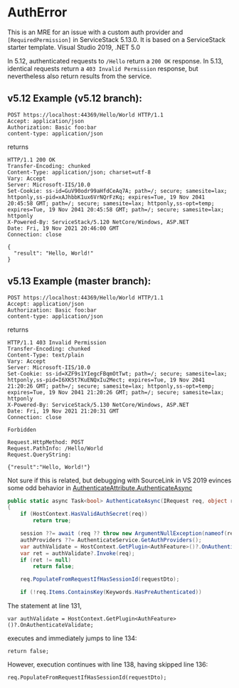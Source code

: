 # AuthError

This is an MRE for an issue with a custom auth provider and `[RequiredPermission]` in ServiceStack 5.13.0.
It is based on a ServiceStack starter template. Visual Studio 2019, .NET 5.0

In 5.12, authenticated requests to `/Hello` return a `200 OK` response.
In 5.13, identical requests return  a `403 Invalid Permission` response, but nevertheless also return results from the service.

## v5.12 Example (v5.12 branch):

```
POST https://localhost:44369/Hello/World HTTP/1.1
Accept: application/json
Authorization: Basic foo:bar
content-type: application/json
```
returns
```
HTTP/1.1 200 OK
Transfer-Encoding: chunked
Content-Type: application/json; charset=utf-8
Vary: Accept
Server: Microsoft-IIS/10.0
Set-Cookie: ss-id=GuV90odr99aHfdCeAq7A; path=/; secure; samesite=lax; httponly,ss-pid=xAJhbbK1ux6VrNQrFzKq; expires=Tue, 19 Nov 2041 20:45:58 GMT; path=/; secure; samesite=lax; httponly,ss-opt=temp; expires=Tue, 19 Nov 2041 20:45:58 GMT; path=/; secure; samesite=lax; httponly
X-Powered-By: ServiceStack/5.120 NetCore/Windows, ASP.NET
Date: Fri, 19 Nov 2021 20:46:00 GMT
Connection: close

{
  "result": "Hello, World!"
}
```

## v5.13 Example (master branch):
```
POST https://localhost:44369/Hello/World HTTP/1.1
Accept: application/json
Authorization: Basic foo:bar
content-type: application/json
```
returns
```
HTTP/1.1 403 Invalid Permission
Transfer-Encoding: chunked
Content-Type: text/plain
Vary: Accept
Server: Microsoft-IIS/10.0
Set-Cookie: ss-id=XZF9s1YIegcFBqmOtTwt; path=/; secure; samesite=lax; httponly,ss-pid=I6XK5t7KuENQxIu2Mect; expires=Tue, 19 Nov 2041 21:20:26 GMT; path=/; secure; samesite=lax; httponly,ss-opt=temp; expires=Tue, 19 Nov 2041 21:20:26 GMT; path=/; secure; samesite=lax; httponly
X-Powered-By: ServiceStack/5.130 NetCore/Windows, ASP.NET
Date: Fri, 19 Nov 2021 21:20:31 GMT
Connection: close

Forbidden

Request.HttpMethod: POST
Request.PathInfo: /Hello/World
Request.QueryString: 

{"result":"Hello, World!"}
```

Not sure if this is related, but debugging with SourceLink in VS 2019 evinces some odd behavior in [AuthenticateAttribute.AuthenticateAsync](https://github.com/ServiceStack/ServiceStack/blob/4421395b0328b081fb24f198211ae7828d111d17/src/ServiceStack/AuthenticateAttribute.cs#L124)

```csharp
public static async Task<bool> AuthenticateAsync(IRequest req, object requestDto=null, IAuthSession session=null, IAuthProvider[] authProviders=null)
{
    if (HostContext.HasValidAuthSecret(req))
        return true;

    session ??= await (req ?? throw new ArgumentNullException(nameof(req))).GetSessionAsync().ConfigAwait();
    authProviders ??= AuthenticateService.GetAuthProviders();
    var authValidate = HostContext.GetPlugin<AuthFeature>()?.OnAuthenticateValidate;
    var ret = authValidate?.Invoke(req);
    if (ret != null)
        return false;

    req.PopulateFromRequestIfHasSessionId(requestDto);

    if (!req.Items.ContainsKey(Keywords.HasPreAuthenticated))
```

The statement at line 131, 

`var authValidate = HostContext.GetPlugin<AuthFeature>()?.OnAuthenticateValidate;`

executes and immediately jumps to line 134:

`return false;`

However, execution continues with line 138, having skipped line 136:

`req.PopulateFromRequestIfHasSessionId(requestDto);`
  



